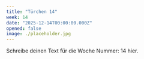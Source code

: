 ```yaml
---
title: "Türchen 14"
week: 14
date: "2025-12-14T00:00:00.000Z"
opened: false
image: ./placeholder.jpg
---
```


Schreibe deinen Text für die Woche Nummer: 14 hier.
